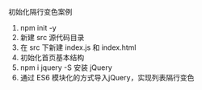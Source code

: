 初始化隔行变色案例
1. npm init -y
2. 新建 src 源代码目录
3. 在 src 下新建 index.js 和 index.html
4. 初始化首页基本结构
5. npm i jquery -S 安装 jQuery
6. 通过 ES6 模块化的方式导入jQuery，实现列表隔行变色
